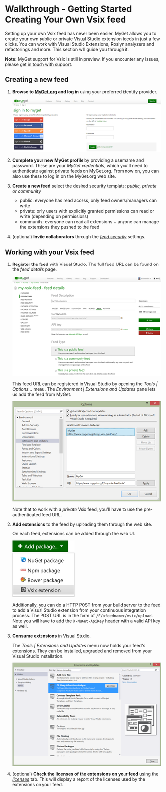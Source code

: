 # Walkthrough - Getting Started Creating Your Own Vsix feed

Setting up your own Vsix feed has never been easier. MyGet allows you to create your own public or private Visual Studio extension feeds in just a few clicks. You can work with Visual Studio Extensions, Roslyn analyzers and refactorings and more. This section will guide you through it.

<p class="alert alert-info">
    <strong>Note:</strong> MyGet support for Vsix is still in preview. If you encounter any issues, please <a href="http://www.myget.org/support">get in touch with support</a>.
</p>

## Creating a new feed

1. **Browse to [MyGet.org][1] and log in** using your preferred identity provider.

	![Use an existing identity or create a MyGet account from scratch.](Images/authenticate.png)

2. **Complete your new MyGet profile** by providing a username and password. These are your *MyGet credentials*, which you'll need to authenticate against private feeds on MyGet.org. From now on, you can also use these to log in on the MyGet.org web site.

3. **Create a new feed** select the desired security template: *public, private or community*

	* public: everyone has read access, only feed owners/managers can write
	* private: only users with explicitly granted permissions can read or write (depending on permissions)
	* community: everyone can read all extensions + anyone can manage the extensions they pushed to the feed

4. (optional) **Invite collaborators** through the *[feed security][2]* settings.

## Working with your Vsix feed

1. **Register the feed** with Visual Studio. The full feed URL can be found on the *feed details* page.

	![VSIX feed URL on MyGet](Images/vsix-feed-details.png)

	This feed URL can be registered in Visual Studio by opening the _Tools | Options..._ menu. The _Environment | Extensions and Updates_ pane lets us add the feed from MyGet.

	![VSIX feed in Visual Studio](Images/vsix-vs-options.png)

	Note that to work with a _private_ Vsix feed, you'll have to use the pre-authenticated feed URL.

2. **Add extensions** to the feed by uploading them through the web site.

	On each feed, extensions can be added through the web UI.

	![Add VSIX to feed](Images/add-vsix.png)

	Additionally, you can do a HTTP POST from your build server to the feed to add a Visual Studio extension from your continuous integration process. The POST URL is in the form of `/F/<feedname>/vsix/upload`. Note you will have to add the `X-NuGet-ApiKey` header with a valid API key as well.

3. **Consume extensions** in Visual Studio.

	The _Tools | Extensions and Updates_ menu now holds your feed's extensions. They can be installed, upgraded and removed from your Visual Studio installation.

	![Consume VSIX or Roslyn from MyGet](Images/vsix-consume.png)

4. (optional) **Check the licenses of the extensions on your feed** using the *[licenses][3]* tab. This will display a report of the licenses used by the extensions on your feed.

[1]: http://www.myget.org
[2]: http://docs.myget.org/docs/reference/feed-security
[3]: http://docs.myget.org/docs/reference/license-analysis
